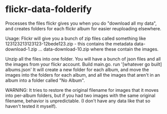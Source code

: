 # flickr-data-folderify
Processes the files flickr gives you when you do "download all my data", and creates folders for each flickr album for easier reuploading elsewhere.

Usage: 
Flickr will give you a bunch of zip files called something like
123123213123123-12bede123.zip - this contains the metadata
data-download-1.zip
...
data-download-10.zip 
where these contain the images.

Unzip all the files into one folder. You will have a bunch of json files and all the images from your flickr account.
Build main.go.
run '[whatever go built] albums.json'
It will create a new folder for each album, and move the images into the folders for each album, and all the images that aren't in an album into a folder called "No Album".

WARNING:
It tries to restore the original filename for images that it moves into per-album folders, but if you had two images with the same original filename, behavior is unpredictable. (I don't have any data like that so haven't tested it myself).
